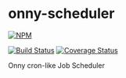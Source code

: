 # onny-scheduler

[![NPM](https://nodei.co/npm/onny-scheduler.png)](https://npmjs.org/package/onny-scheduler)

[![Build Status](https://travis-ci.org/onnyio/onny-scheduler.svg?branch=master)](https://travis-ci.org/onnyio/onny-scheduler) [![Coverage Status](https://coveralls.io/repos/github/onnyio/onny-scheduler/badge.svg?branch=master)](https://coveralls.io/github/onnyio/onny-scheduler?branch=master)


Onny cron-like Job Scheduler

